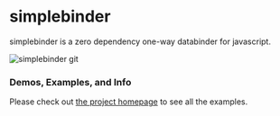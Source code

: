 simplebinder
============

simplebinder is a zero dependency one-way databinder for javascript.

![simplebinder git](https://raw.githubusercontent.com/james2doyle/simplebinder/master/simplebinder.gif)

### Demos, Examples, and Info

Please check out [the project homepage](http://james2doyle.github.io/simplebinder/) to see all the examples.
